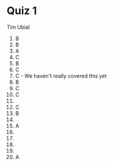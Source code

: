 # Quiz 1

Tim Ubial

1. B
2. B
3. A
4. C
5. B
6. C
7. C - We haven't really covered this yet
8. B
9. C
10. C
11. 
12. C
13. B
14. 
15. A
16. 
17. 
18. 
19. 
20. A